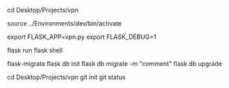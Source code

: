 cd Desktop/Projects/vpn

source ../Environments/dev/bin/activate

export FLASK_APP=vpn.py
export FLASK_DEBUG=1

flask run
flask shell

flask-migrate
	flask db init
	flask db migrate -m "comment"
	flask db upgrade

cd Desktop/Projects/vpn
	git init
	git status
	